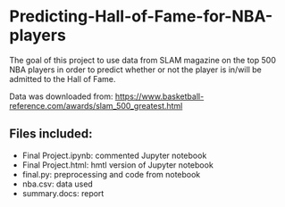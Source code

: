 # Predicting-Hall-of-Fame-for-NBA-players

The goal of this project to use data from SLAM magazine on the top 500 NBA players in order to predict whether or not the player is in/will be admitted to the Hall of Fame.

Data was downloaded from: https://www.basketball-reference.com/awards/slam_500_greatest.html 

## Files included:
* Final Project.ipynb: commented Jupyter notebook
* Final Project.html: hmtl version of Jupyter notebook 
* final.py: preprocessing and code from notebook
* nba.csv: data used
* summary.docs: report
